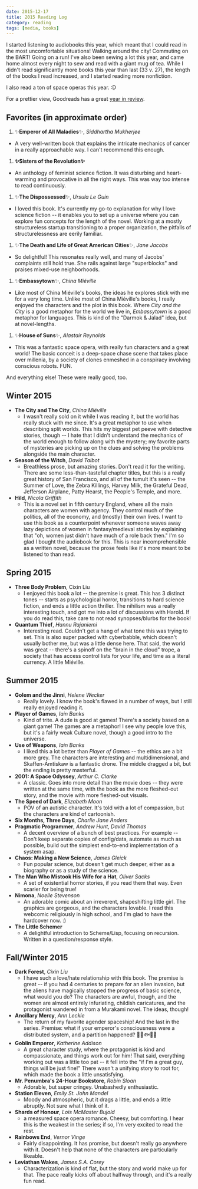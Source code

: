 ```yaml
---
date: 2015-12-17
title: 2015 Reading Log
category: reading
tags: [media, books]
---
```


I started listening to audiobooks this year, which meant that I could read in the most uncomfortable situations! Walking around the city! Commuting on the BART! Going on a run! I've also been sewing a lot this year, and came home almost every night to sew and read with a giant mug of tea. While I didn't read significantly more books this year than last (33 v. 27), the length of the books I read increased, and I started reading more nonfiction.

I also read a ton of space operas this year. :D

For a prettier view, Goodreads has a great [year in review](https://www.goodreads.com/user/year_in_books/2015/).

## Favorites (in approximate order)
1. ✨<span class='loved'>**Emperor of All Maladies**</span>✨, _Siddhartha Mukherjee_
  - A very well-written book that explains the intricate mechanics of cancer in a really approachable way. I can't recommend this enough.
1. **✨<span class='loved'>Sisters of the Revolution</span>✨**
  - An anthology of feminist science fiction. It was disturbing and heart-warming and provocative in all the right ways. This was way too intense to read continuously.
1. ✨<span class='loved'>**The Dispossessed**</span>✨, _Ursula Le Guin_
  - I loved this book. It's currently my go-to explanation for why I love science fiction -- it enables you to set up a universe where you can explore fun concepts for the length of the novel. Working at a mostly structureless startup transitioning to a proper organization, the pitfalls of structurelessness are eerily familiar.
1. ✨<span class='loved'>**The Death and Life of Great American Cities**</span>✨, _Jane Jacobs_
  - So delightful! This resonates really well, and many of Jacobs' complaints still hold true. She rails against large "superblocks" and praises mixed-use neighborhoods.
1. ✨<span class='loved'>**Embassytown**</span>✨, _China Miéville_
  - Like most of China Miéville's books, the ideas he explores stick with me for a very long time. Unlike most of China Miéville's books, I really enjoyed the characters and the plot in this book. Where _City and the City_ is a good metaphor for the world we live in, _Embassytown_ is a good metaphor for languages. This is kind of the "Darmok & Jalad" idea, but at novel-lengths.
1. ✨<span class='loved'>**House of Suns**</span>✨, _Alastair Reynolds_
  - This was a fantastic space opera, with really fun characters and a great world! The basic conceit is a deep-space chase scene that takes place over millenia, by a society of clones enmeshed in a conspiracy involving conscious robots. FUN.

And everything else! These were really good, too.

## Winter 2015
- **The City and The City**, _China Miéville_
  - I wasn't really sold on it while I was reading it, but the world has really stuck with me since. It's a great metaphor to use when describing split worlds. This hits my biggest pet peeve with detective stories, though -- I hate that I didn't understand the mechanics of the world enough to follow along with the mystery; my favorite parts of mysteries are picking up on the clues and solving the problems alongside the main character.
- **Season of the Witch**, _David Talbot_
  - Breathless prose, but amazing stories. Don't read it for the writing. There are some less-than-tasteful chapter titles, but this is a really great history of San Francisco, and all of the tumult it's seen -- the Summer of Love, the Zebra Killings, Harvey Milk, the Grateful Dead, Jefferson Airplane, Patty Hearst, the People's Temple, and more.
- **Hild**, _Nicola Griffith_
  - This is a novel set in fifth century England, where all the main characters are women with agency. They control much of the politics, all of the economy, and (mostly) their own lives. I want to use this book as a counterpoint whenever someone waves away lazy depictions of women in fantasy/medieval stories by explaining that "oh, women just didn't have much of a role back then."
  I'm so glad I bought the audiobook for this. This is near incomprehensible as a written novel, because the prose feels like it's more meant to be listened to than read.

## Spring 2015
- **Three Body Problem**, Cixin Liu
  - I enjoyed this book a lot -- the premise is great. This has 3 distinct tones -- starts as psychological horror, transitions to hard science fiction, and ends a little action thriller. The nihilism was a really interesting touch, and got me into a lot of discussions with Harold. If you do read this, take care to not read synopses/blurbs for the book!
- **Quantum Thief**, _Hannu Rajaniemi_
  - Interesting read. Couldn't get a hang of what tone this was trying to set. This is also super packed with cyberbabble, which doesn't usually bother me, but was a little dense here. That said, the world was great -- there's a spinoff on the "brain in the cloud" trope, a society that has access control lists for your life, and time as a literal currency. A little Miéville.

## Summer 2015
- **Golem and the Jinni**, _Helene Wecker_
  - Really lovely. I know the book's flawed in a number of ways, but I still really enjoyed reading it.
- **Player of Games**, _Iain Banks_
  - Kind of trite. A dude is good at games! There's a society based on a giant game! The games are a metaphor! I see why people love this, but it's a fairly weak Culture novel, though a good intro to the universe.
- **Use of Weapons**, _Iain Banks_
  - I liked this a lot better than _Player of Games_ -- the ethics are a bit more grey. The characters are interesting and multidimensional, and Skaffen-Amtiskaw is a fantastic drone. The middle dragged a bit, but the ending is pretty masterful.
- **2001: A Space Odyssey**, _Arthur C. Clarke_
   - A classic. Goes into more detail than the movie does -- they were written at the same time, with the book as the more fleshed-out story, and the movie with more fleshed-out visuals.
- **The Speed of Dark**, _Elizabeth Moon_
  - POV of an autistic character. It's told with a lot of compassion, but the characters are kind of cartoonish.
- **Six Months, Three Days**, _Charlie Jane Anders_
- **Pragmatic Programmer**, _Andrew Hunt, David Thomas_
  - A decent overview of a bunch of best practices. For example -- Don't keep separate copies of config/data, automate as much as possible, build out the simplest end-to-end implementation of a system asap.
- **Chaos: Making a New Science**, _James Gleick_
  - Fun popular science, but doesn't get much deeper, either as a biography or as a study of the science.
- **The Man Who Mistook His Wife for a Hat**, _Oliver Sacks_
	- A set of existential horror stories, if you read them that way. Even scarier for being true!
- **Nimona**, _Noelle Stevenson_
  - An adorable comic about an irreverent, shapeshifting little girl. The graphics are gorgeous, and the characters lovable. I read this webcomic religiously in high school, and I'm glad to have the hardcover now. :)
- **The Little Schemer**
  - A delightful introduction to Scheme/Lisp, focusing on recursion. Written in a question/response style.

## Fall/Winter 2015
- **Dark Forest**, _Cixin Liu_
  - I have such a love/hate relationship with this book. The premise is great -- if you had 4 centuries to prepare for an alien invasion, but the aliens have magically stopped the progress of basic science, what would you do? The characters are awful, though, and the women are almost entirely infuriating, childish caricatures, and the protagonist wandered in from a Murakami novel. The ideas, though!
- **Ancillary Mercy**, _Ann Leckie_
  - The return of my favorite agender spaceship! And the last in the series. Premise: what if your emperor's consciousness were a distributed system, and a partition happened? 🍵🐓🐟🎶🚀
- **Goblin Emperor**, _Katherine Addison_
  - A great character study, where the protagonist is kind and compassionate, and things work out for him! That said, everything working out was a little too pat -- it fell into the "if I'm a great guy, things will be just fine!" There wasn't a unifying story to root for, which made the book a little unsatisfying.
- **Mr. Penumbra's 24-Hour Bookstore**, _Robin Sloan_
  - Adorable, but super cringey. Unabashedly enthusiastic.
- **Station Eleven**, _Emily St. John Mandel_
  - Moody and atmospheric, but it drags a little, and ends a little abruptly. Not sure what I think of it.
- **Shards of Honour**, _Lois McMaster Bujold_
  - a measured space opera romance. Cheesy, but comforting. I hear this is the weakest in the series; if so, I'm very excited to read the rest.
- **Rainbows End**, _Vernor Vinge_
  - Fairly disappointing. It has promise, but doesn't really go anywhere with it. Doesn't help that none of the characters are particularly likeable.
- **Leviathan Wakes**, _James S.A. Corey_
  - Characterization is kind of flat, but the story and world make up for that. The pace really kicks off about halfway through, and it's a really fun read.
